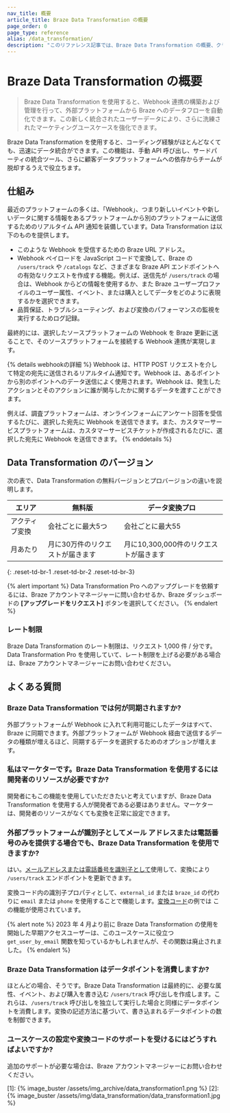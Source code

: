 ```yaml
---
nav_title: 概要
article_title: Braze Data Transformation の概要
page_order: 0
page_type: reference
alias: /data_transformation/
description: "このリファレンス記事では、Braze Data Transformation の概要、クラウドデータ取り込みの概要、よくある質問、製品の制限事項について説明します。"
---
```


# Braze Data Transformation の概要

> Braze Data Transformation を使用すると、Webhook 連携の構築および管理を行って、外部プラットフォームから Braze へのデータフローを自動化できます。この新しく統合されたユーザーデータにより、さらに洗練されたマーケティングユースケースを強化できます。

Braze Data Transformation を使用すると、コーディング経験がほとんどなくても、迅速にデータ統合ができます。この機能は、手動 API 呼び出し、サードパーティの統合ツール、さらに顧客データプラットフォームへの依存からチームが脱却するうえで役立ちます。

## 仕組み

最近のプラットフォームの多くは、「Webhook」、つまり新しいイベントや新しいデータに関する情報をあるプラットフォームから別のプラットフォームに送信するためのリアルタイム API 通知を装備しています。Data Transformation は以下のものを提供します。

* このような Webhook を受信するための Braze URL アドレス。
* Webhook ペイロードを JavaScript コードで変換して、Braze の `/users/track` や `/catalogs` など、さまざまな Braze API エンドポイントへの有効なリクエストを作成する機能。例えば、送信先が `/users/track` の場合は、Webhook からどの情報を使用するか、また Braze ユーザープロファイルのユーザー属性、イベント、または購入としてデータをどのように表現するかを選択できます。
* 品質保証、トラブルシューティング、および変換のパフォーマンスの監視を実行するためログ記録。

最終的には、選択したソースプラットフォームの Webhook を Braze 更新に送ることで、そのソースプラットフォームを接続する Webhook 連携が実現します。

{% details webhookの詳細 %}
Webhook は、HTTP POST リクエストを介して特定の宛先に送信されるリアルタイム通知です。Webhook は、あるポイントから別のポイントへのデータ送信によく使用されます。Webhook は、発生したアクションとそのアクションに誰が関与したかに関するデータを渡すことができます。

例えば、調査プラットフォームは、オンラインフォームにアンケート回答を受信するたびに、選択した宛先に Webhook を送信できます。また、カスタマーサービスプラットフォームは、カスタマーサービスチケットが作成されるたびに、選択した宛先に Webhook を送信できます。
{% enddetails %}

## Data Transformation のバージョン

次の表で、Data Transformation の無料バージョンとプロバージョンの違いを説明します。

| エリア | 無料版 | データ変換プロ |
|----|----|----|
| アクティブ変換 | 会社ごとに最大5つ | 会社ごとに最大55 |
| 月あたり | 月に30万件のリクエストが届きます | 月に10,300,000件のリクエストが届きます |
{: .reset-td-br-1 .reset-td-br-2 .reset-td-br-3}

{% alert important %}
Data Transformation Pro へのアップグレードを依頼するには、Braze アカウントマネージャーに問い合わせるか、Braze ダッシュボードの **\[アップグレードをリクエスト]** ボタンを選択してください。
{% endalert %}

### レート制限

Braze Data Transformation のレート制限は、リクエスト 1,000 件 / 分です。Data Transformation Pro を使用していて、レート制限を上げる必要がある場合は、Braze アカウントマネージャーにお問い合わせください。

## よくある質問

### Braze Data Transformation では何が同期されますか?

外部プラットフォームが Webhook に入れて利用可能にしたデータはすべて、 Braze に同期できます。外部プラットフォームが Webhook 経由で送信するデータの種類が増えるほど、同期するデータを選択するためのオプションが増えます。

### 私はマーケターです。Braze Data Transformation を使用するには開発者のリソースが必要ですか?

開発者にもこの機能を使用していただきたいと考えていますが、Braze Data Transformation を使用する人が開発者である必要はありません。マーケターは、開発者のリソースがなくても変換を正常に設定できます。

### 外部プラットフォームが識別子としてメール アドレスまたは電話番号のみを提供する場合でも、Braze Data Transformation を使用できますか?

はい。[メールアドレスまたは電話番号を識別子として]({{site.baseurl}}/api/endpoints/user_data/post_user_track/#example-request-for-updating-a-user-profile-by-email-address)使用して、変換により `/users/track` エンドポイントを更新できます。

変換コード内の識別子プロパティとして、`external_id` または `braze_id` の代わりに `email` または `phone` を使用することで機能します。[変換コード]({{site.baseurl}}/user_guide/data_and_analytics/data_transformation/use_cases/#example-transformation-code)の例では この機能が使用されています。

{% alert note %}
2023 年 4 月より前に Braze Data Transformation の使用を開始した早期アクセスユーザーは、このユースケースに役立つ `get_user_by_email` 関数を知っているかもしれませんが、その関数は廃止されました。
{% endalert %}

### Braze Data Transformation はデータポイントを消費しますか?

ほとんどの場合、そうです。Braze Data Transformation は最終的に、必要な属性、イベント、および購入を書き込む `/users/track` 呼び出しを作成します。これらは、`/users/track` 呼び出しを独立して実行した場合と同様にデータポイントを消費します。変換の記述方法に基づいて、書き込まれるデータポイントの数を制御できます。

### ユースケースの設定や変換コードのサポートを受けるにはどうすればよいですか?

追加のサポートが必要な場合は、Braze アカウントマネージャーにお問い合わせください。


[1]: {% image_buster /assets/img_archive/data_transformation1.png %}
[2]: {% image_buster /assets/img/data_transformation/data_transformation1.jpg %}
